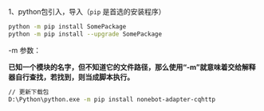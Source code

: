 1、python包引入，导入（`pip` 是首选的安装程序）

```bash
python -m pip install SomePackage
python -m pip install --upgrade SomePackage
```

-m 参数：

​		**已知一个模块的名字，但不知道它的文件路径，那么使用“-m”就意味着交给解释器自行查找，若找到，则当成脚本执行。**

```bash
// 更新下载包
D:\Python\python.exe -m pip install nonebot-adapter-cqhttp
```

